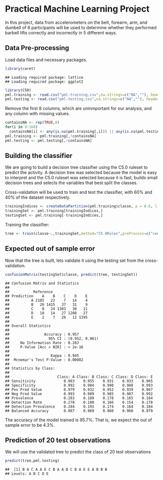# Practical Machine Learning Project
In this project, data from accelerometers on the belt, forearm, arm, and dumbell of 6 participants will be used to determine whether they performed barbell lifts correctly and incorrectly in 5 different ways.

## Data Pre-processing
Load data files and necessary packages.

```r
library(caret)
```

```
## Loading required package: lattice
## Loading required package: ggplot2
```

```r
library(C50)
pml.training <- read.csv("pml-training.csv",na.strings=c("NA",""), header=TRUE)
pml.testing <- read.csv("pml-testing.csv",na.strings=c("NA",""), header=TRUE)
```

Remove the first 8 columns, which are uninmportant for our analysis, and any column with missing values.

```r
containsNA <- rep(TRUE,8)
for(i in 9:160)
  containsNA[i] <- any(is.na(pml.training[,i])) || any(is.na(pml.testing[,i]))
pml.training <- pml.training[,!containsNA]
pml.testing <- pml.testing[,!containsNA]
```

## Building the classifier
We are going to build a decision tree classifier using the C5.0 ruleset to predict the activity. A decision tree was selected because the model is easy to interpret and the C5.0 ruleset was selected because it is fast, builds small decision trees and selects the variables that best split the classes. 

Cross-validation will be used to train and test the classifier, with 60% and 40% of the dataset respectively.

```r
trainingIndices <- createDataPartition(pml.training$classe, p = 0.6, list = F)
trainingSet <- pml.training[trainingIndices,]
testingSet <- pml.training[-trainingIndices,]
```

Training the classifier:

```r
tree <- train(classe~.,trainingSet,method="C5.0Rules",preProcess=c("center","scale"))
```

## Expected out of sample error
Now that the tree is built, lets validate it using the testing set from the cross-validation.

```r
confusionMatrix(testingSet$classe, predict(tree, testingSet))
```

```
## Confusion Matrix and Statistics
## 
##           Reference
## Prediction    A    B    C    D    E
##          A 2185   22    7   14    4
##          B   26 1415   37   31    9
##          C    0   24 1303   30   11
##          D   10   14   27 1208   27
##          E    2    7   26   12 1395
## 
## Overall Statistics
##                                         
##                Accuracy : 0.957         
##                  95% CI : (0.952, 0.961)
##     No Information Rate : 0.283         
##     P-Value [Acc > NIR] : < 2e-16       
##                                         
##                   Kappa : 0.945         
##  Mcnemar's Test P-Value : 0.00082       
## 
## Statistics by Class:
## 
##                      Class: A Class: B Class: C Class: D Class: E
## Sensitivity             0.983    0.955    0.931    0.933    0.965
## Specificity             0.992    0.984    0.990    0.988    0.993
## Pos Pred Value          0.979    0.932    0.952    0.939    0.967
## Neg Pred Value          0.993    0.989    0.985    0.987    0.992
## Prevalence              0.283    0.189    0.178    0.165    0.184
## Detection Rate          0.278    0.180    0.166    0.154    0.178
## Detection Prevalence    0.284    0.193    0.174    0.164    0.184
## Balanced Accuracy       0.987    0.969    0.960    0.960    0.979
```
The accuracy of the model trained is 95.7%. That is, we expect the out of sample error to be 4.3%.

## Prediction of 20 test observations
We will use the validated tree to predict the class of 20 test observations

```r
predict(tree,pml.testing)
```

```
##  [1] B A C A A E C B A A B C B A E E A B B B
## Levels: A B C D E
```
